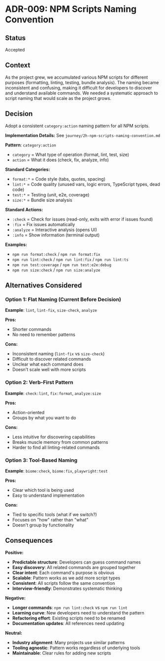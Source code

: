 # ADR-009: NPM Scripts Naming Convention

## Status
Accepted

## Context
As the project grew, we accumulated various NPM scripts for different purposes (formatting, linting, testing, bundle analysis). The naming became inconsistent and confusing, making it difficult for developers to discover and understand available commands. We needed a systematic approach to script naming that would scale as the project grows.

## Decision
Adopt a consistent `category:action` naming pattern for all NPM scripts.

**Implementation Details:** See `journey/2h-npm-scripts-naming-convention.md`

**Pattern**: `category:action`
- `category` = What type of operation (format, lint, test, size)
- `action` = What it does (check, fix, analyze, info)

**Standard Categories:**
- `format:*` = Code style (tabs, quotes, spacing)
- `lint:*` = Code quality (unused vars, logic errors, TypeScript types, dead code)
- `test:*` = Testing (unit, e2e, coverage)
- `size:*` = Bundle size analysis

**Standard Actions:**
- `:check` = Check for issues (read-only, exits with error if issues found)
- `:fix` = Fix issues automatically
- `:analyze` = Interactive analysis (opens UI)
- `:info` = Show information (terminal output)

**Examples:**
- `npm run format:check` / `npm run format:fix`
- `npm run lint:check` / `npm run lint:fix` / `npm run lint:ts`
- `npm run test:coverage` / `npm run test:e2e:debug`
- `npm run size:check` / `npm run size:analyze`

## Alternatives Considered

### Option 1: Flat Naming (Current Before Decision)
**Example**: `lint`, `lint-fix`, `size-check`, `analyze`

**Pros:**
- Shorter commands
- No need to remember patterns

**Cons:**
- Inconsistent naming (`lint-fix` vs `size-check`)
- Difficult to discover related commands
- Unclear what each command does
- Doesn't scale well with more scripts

### Option 2: Verb-First Pattern
**Example**: `check:lint`, `fix:format`, `analyze:size`

**Pros:**
- Action-oriented
- Groups by what you want to do

**Cons:**
- Less intuitive for discovering capabilities
- Breaks muscle memory from common patterns
- Harder to find all linting-related commands

### Option 3: Tool-Based Naming
**Example**: `biome:check`, `biome:fix`, `playwright:test`

**Pros:**
- Clear which tool is being used
- Easy to understand implementation

**Cons:**
- Tied to specific tools (what if we switch?)
- Focuses on "how" rather than "what"
- Doesn't group by functionality

## Consequences

**Positive:**
- **Predictable structure**: Developers can guess command names
- **Easy discovery**: All related commands are grouped together
- **Clear intent**: Each command's purpose is obvious
- **Scalable**: Pattern works as we add more script types
- **Consistent**: All scripts follow the same convention
- **Interview-friendly**: Demonstrates systematic thinking

**Negative:**
- **Longer commands**: `npm run lint:check` vs `npm run lint`
- **Learning curve**: New developers need to understand the pattern
- **Refactoring effort**: Existing scripts need to be renamed
- **Documentation updates**: All references need updating

**Neutral:**
- **Industry alignment**: Many projects use similar patterns
- **Tooling agnostic**: Pattern works regardless of underlying tools
- **Maintainable**: Clear rules for adding new scripts